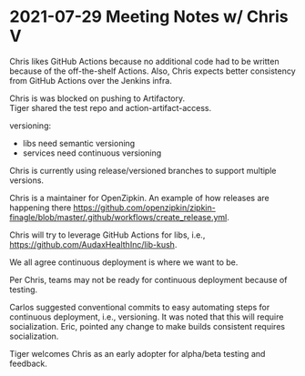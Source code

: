 # 2021-07-29 Meeting Notes w/ Chris V

Chris likes GitHub Actions because no additional code had to be written because of the off-the-shelf Actions. Also, Chris expects better consistency from GitHub Actions over the Jenkins infra.  
  
Chris is was blocked on pushing to Artifactory.  
Tiger shared the test repo and action-artifact-access.  
  
versioning:  
  
- libs need semantic versioning  
- services need continuous versioning  
  
Chris is currently using release/versioned branches to support multiple versions.  
  
Chris is a maintainer for OpenZipkin. An example of how releases are happening there https://github.com/openzipkin/zipkin-finagle/blob/master/.github/workflows/create_release.yml.  
  
Chris will try to leverage GitHub Actions for libs, i.e., https://github.com/AudaxHealthInc/lib-kush.  
  
We all agree continuous deployment is where we want to be.  
  
Per Chris, teams may not be ready for continuous deployment because of testing.  
  
Carlos suggested conventional commits to easy automating steps for continuous deployment, i.e., versioning. It was noted that this will require socialization. Eric, pointed any change to make builds consistent requires socialization.
  
Tiger welcomes Chris as an early adopter for alpha/beta testing and feedback.

<!--stackedit_data:
eyJoaXN0b3J5IjpbLTMxNTQ1NzY3M119
-->